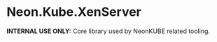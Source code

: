 Neon.Kube.XenServer
===================

**INTERNAL USE ONLY:** Core library used by NeonKUBE related tooling.